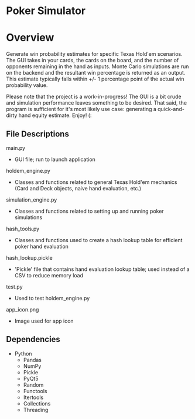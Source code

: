 # Poker Simulator

# Overview
Generate win probability estimates for specific Texas Hold'em scenarios. The GUI takes in your cards, the cards on the board, and the number of opponents remaining in the hand as inputs. Monte Carlo simulations are run on the backend and the resultant win percentage is returned as an output. This estimate typically falls within +/- 1 percentage point of the actual win probability value.

Please note that the project is a work-in-progress! The GUI is a bit crude and simulation performance leaves something to be desired. That said, the program is sufficient for it's most likely use case: generating a quick-and-dirty hand equity estimate. Enjoy! (: 

## File Descriptions
main.py
  - GUI file; run to launch application

holdem_engine.py
  - Classes and functions related to general Texas Hold'em mechanics (Card and Deck objects, naive hand evaluation, etc.)

simulation_engine.py
  - Classes and functions related to setting up and running poker simulations

hash_tools.py
  - Classes and functions used to create a hash lookup table for efficient poker hand evaluation

hash_lookup.pickle
  - 'Pickle' file that contains hand evaluation lookup table; used instead of a CSV to reduce memory load

test.py
  - Used to test holdem_engine.py

app_icon.png
  - Image used for app icon


## Dependencies
- Python
  - Pandas
  - NumPy
  - Pickle
  - PyQt5
  - Random
  - Functools
  - Itertools
  - Collections
  - Threading
